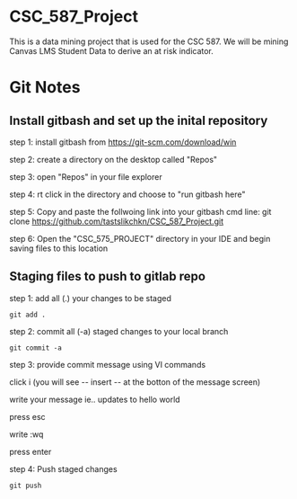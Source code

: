 # CSC_587_Project

This is a data mining project that is used for the CSC 587.  We will be mining Canvas LMS Student Data to derive an at risk indicator.

# Git Notes
## Install gitbash and set up the inital repository
step 1: install gitbash from https://git-scm.com/download/win

step 2: create a directory on the desktop called "Repos"

step 3: open "Repos" in your file explorer

step 4: rt click in the directory and choose to "run gitbash here"

step 5: Copy and paste the follwoing link into your gitbash cmd line:
	git clone https://github.com/tastslikchkn/CSC_587_Project.git

step 6: Open the "CSC_575_PROJECT" directory in your IDE and begin saving files to this location

## Staging files to push to gitlab repo
step 1: add all (.) your changes to be staged

	git add .

step 2: commit all (-a) staged changes to your local branch

	git commit -a

step 3: provide commit message using VI commands

click i (you will see -- insert -- at the botton of the message screen)

write your message ie.. updates to hello world

press esc 

write :wq 

press enter

step 4: Push staged changes

	git push